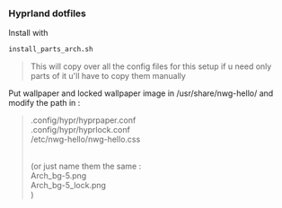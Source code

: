 ### Hyprland dotfiles

Install with 
```bash
install_parts_arch.sh
```
> This will copy over all the config files for this setup if 
> u need only parts of it u'll have to copy them manually


Put wallpaper and locked wallpaper image in /usr/share/nwg-hello/
and modify the path in :

>
>    .config/hypr/hyprpaper.conf<br>
>    .config/hypr/hyprlock.conf <br>
>    /etc/nwg-hello/nwg-hello.css<br>
><br>
>
>    (or just name them the same :<br>
>        Arch_bg-5.png<br>
>        Arch_bg-5_lock.png<br>
>    )
>
